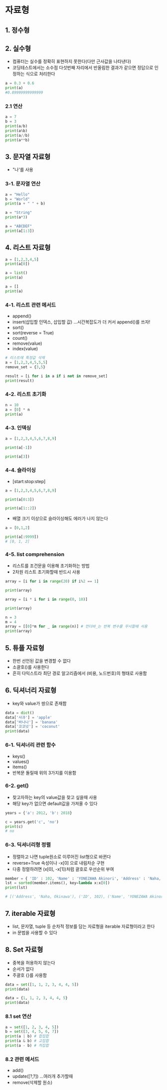 # 자료형  
## 1. 정수형  

## 2. 실수형  
- 컴퓨터는 실수를 정확히 표현하지 못한다(다만 근사값을 나타낸다)
- 코딩테스트에서는 소수점 다섯번째 자리에서 반올림한 결과가 같으면 정답으로 인정하는 식으로 처리한다  
```python
a = 0.3 + 0.6
print(a) 
#0.89999999999999
```

### 2.1 연산    
```python
a = 7
b = 3
print(a/b)
print(a%b)
print(a//b)
print(a**b)
```

## 3. 문자열 자료형  
- "나'를 사용
### 3-1. 문자열 연산  
```python
a = "Hello"
b = "World"
print(a + " " + b)
```

```python
a = "String"
print(a*3)
```

```python
a = "ABCDEF"
print(a[1:3])
```

## 4. 리스트 자료형  
```python
a = [1,2,3,4,5]
print(a[0])

a = list()
print(a)

a = []
print(a)
```

### 4-1. 리스트 관련 메서드  
- append()  
- insert(삽입할 인덱스, 삽입할 값)  ...시간복잡도가 더 커서 append()를 쓰자!
- sort()
- sort(reverse = True)
- count()
- remove(value)  
- index(value)
```python
# 리스트에 특정값 삭제
a = [1,2,3,4,5,5,5]
remove_set = {3,5}

result = [i for i in a if i not in remove_set]
print(result)
```
### 4-2. 리스트 초기화  
```python
n = 10
a = [0] * n
print(a)
```
### 4-3. 인덱싱  
```python
a = [1,2,3,4,5,6,7,8,9]

print(a[-1])

print(a[3])
```
### 4-4. 슬라이싱  
- [start:stop:step]  
```python
a = [1,2,3,4,5,6,7,8,9]

print(a[0:3])

print(a[1::2])
```
- 배열 크기 이상으로 슬라이싱해도 에러가 나지 않는다  
```python
a = [0,1,2]

print(a[:9999])
# [0, 1, 2]
```

### 4-5. list comprehension  
- 리스트를 조건문을 이용해 초기화하는 방법  
- 2차원 리스트 초기화할때 반드시 사용  
```python
array = [i for i in range(20) if i%2 == 1]

print(array)
```

```python
array = [i * i for i in range(0, 10)]

print(array)
```

```python
n = 3
m = 4
array = [[0]*m for _ in range(n)] # 언더바_는 반복 변수를 무시할때 사용
print(array)
```

## 5. 튜플 자료형  
- 한번 선언된 값을 변경할 수 없다  
- 소괄호()를 사용한다  
- 흔히 다익스트라 최단 경로 알고리즘에서 (비용, 노드번호)의 형태로 사용함  

## 6. 딕셔너리 자료형  
- key와 value가 쌍으로 존재함  
```python
data = dict()
data['사과'] = 'apple'
data['바나나'] = 'banana'
data['코코넛'] = 'coconut'
print(data)
```

### 6-1. 딕셔너리 관련 함수  
- keys()  
- values()  
- items()  
- 반복문 돌릴때 위의 3가지를 이용함  

### 6-2. get()  
- 찾고자하는 key의 value값을 찾고 싶을때 사용  
- 해당 key가 없으면 default값을 가져올 수 있다  
```python
years = {'a': 2012, 'b': 2018}

c = years.get('c', 'no')
print(c)
# no
```

### 6-3. 딕셔너리형 정렬  
- 정렬하고 나면 tuple원소로 이루어진 list형으로 바뀐다  
- reverse=True 속성이나 -x[0] 으로 내림차순 구현  
- 다중 정렬하려면 (x[0], -x[1])처럼 괄호로 우선순위 부여  
```python
member = { 'ID' : 102, 'Name' : 'YONEZAWA Akinori', 'Address' : 'Naha, Okinawa' }
lst = sorted(member.items(), key=lambda x:x[0])
print(lst)

# [('Address', 'Naha, Okinawa'), ('ID', 102), ('Name', 'YONEZAWA Akinori')]
```

## 7. iterable 자료형  
- list, 문자열, tuple 등 순차적 정보를 담는 자료형을 iterable 자료형이라고 한다  
- in 문법을 사용할 수 있다  

## 8. Set 자료형  
- 중복을 허용하지 않는다  
- 순서가 없다  
- 주괄호 {}를 사용함  
```python
data = set([1, 1, 2, 3, 4, 4, 5])
print(data)

data = {1, 1, 2, 3, 4, 4, 5}
print(data)
```

### 8.1 set 연산  
```python
a = set([1, 2, 3, 4, 5])
b = set([3, 4, 5, 6, 7])
print(a | b) # 합집합
print(a & b) # 교집합
print(a - b) # 차집합
```

### 8.2 관련 메서드  
- add()
- update([?,?]) ...여러개 추가할때  
- remove(삭제할 원소)  

